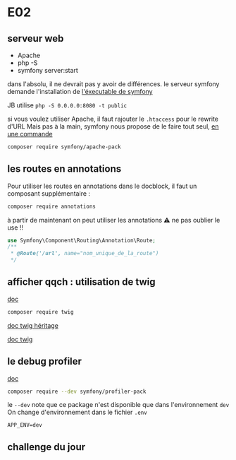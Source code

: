 # E02

## serveur web

* Apache
* php -S
* symfony server:start

dans l'absolu, il ne devrait pas y avoir de différences.
le serveur symfony demande l'installation de [l'éxecutable de symfony](https://symfony.com/download)

JB utilise `php -S 0.0.0.0:8080 -t public`

si vous voulez utiliser Apache, il faut rajouter le `.htaccess` pour le rewrite d'URL
Mais pas à la main, symfony nous propose de le faire tout seul, [en une commande](https://symfony.com/doc/5.4/setup/web_server_configuration.html#adding-rewrite-rules)

```bash
composer require symfony/apache-pack
```

## les routes en annotations

Pour utiliser les routes en annotations dans le docblock, il faut un composant supplémentaire :

```bash
composer require annotations
```

à partir de maintenant on peut utiliser les annotations
⚠️ ne pas oublier le use !!

```php
use Symfony\Component\Routing\Annotation\Route;
/**
 * @Route('/url', name="nom_unique_de_la_route")
 */
```

## afficher qqch : utilisation de twig

[doc](https://symfony.com/doc/5.4/page_creation.html#rendering-a-template)

```bash
composer require twig
```

[doc twig héritage](https://symfony.com/doc/5.4/templates.html#template-inheritance-and-layouts)

[doc twig](https://twig.symfony.com/doc/3.x/templates.html)

## le debug profiler

[doc](https://symfony.com/doc/5.4/profiler.html)

```bash
composer require --dev symfony/profiler-pack
```

le `--dev` note que ce package n'est disponible que dans l'environnement `dev`
On change d'environnement dans le fichier `.env`

```text
APP_ENV=dev
```

## challenge du jour
